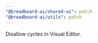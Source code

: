 ```yaml
---
"@breadboard-ai/shared-ui": patch
"@breadboard-ai/utils": patch
---
```


Disallow cycles in Visual Editor.
